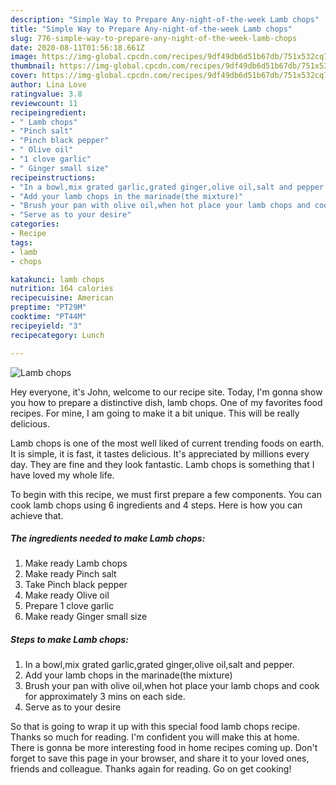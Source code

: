 ```yaml
---
description: "Simple Way to Prepare Any-night-of-the-week Lamb chops"
title: "Simple Way to Prepare Any-night-of-the-week Lamb chops"
slug: 776-simple-way-to-prepare-any-night-of-the-week-lamb-chops
date: 2020-08-11T01:56:18.661Z
image: https://img-global.cpcdn.com/recipes/9df49db6d51b67db/751x532cq70/lamb-chops-recipe-main-photo.jpg
thumbnail: https://img-global.cpcdn.com/recipes/9df49db6d51b67db/751x532cq70/lamb-chops-recipe-main-photo.jpg
cover: https://img-global.cpcdn.com/recipes/9df49db6d51b67db/751x532cq70/lamb-chops-recipe-main-photo.jpg
author: Lina Love
ratingvalue: 3.8
reviewcount: 11
recipeingredient:
- " Lamb chops"
- "Pinch salt"
- "Pinch black pepper"
- " Olive oil"
- "1 clove garlic"
- " Ginger small size"
recipeinstructions:
- "In a bowl,mix grated garlic,grated ginger,olive oil,salt and pepper."
- "Add your lamb chops in the marinade(the mixture)"
- "Brush your pan with olive oil,when hot place your lamb chops and cook for approximately 3 mins on each side."
- "Serve as to your desire"
categories:
- Recipe
tags:
- lamb
- chops

katakunci: lamb chops 
nutrition: 164 calories
recipecuisine: American
preptime: "PT29M"
cooktime: "PT44M"
recipeyield: "3"
recipecategory: Lunch

---
```



![Lamb chops](https://img-global.cpcdn.com/recipes/9df49db6d51b67db/751x532cq70/lamb-chops-recipe-main-photo.jpg)

Hey everyone, it's John, welcome to our recipe site. Today, I'm gonna show you how to prepare a distinctive dish, lamb chops. One of my favorites food recipes. For mine, I am going to make it a bit unique. This will be really delicious.

Lamb chops is one of the most well liked of current trending foods on earth. It is simple, it is fast, it tastes delicious. It's appreciated by millions every day. They are fine and they look fantastic. Lamb chops is something that I have loved my whole life.




To begin with this recipe, we must first prepare a few components. You can cook lamb chops using 6 ingredients and 4 steps. Here is how you can achieve that.

<!--inarticleads1-->

##### The ingredients needed to make Lamb chops:

1. Make ready  Lamb chops
1. Make ready Pinch salt
1. Take Pinch black pepper
1. Make ready  Olive oil
1. Prepare 1 clove garlic
1. Make ready  Ginger small size




<!--inarticleads2-->

##### Steps to make Lamb chops:

1. In a bowl,mix grated garlic,grated ginger,olive oil,salt and pepper.
1. Add your lamb chops in the marinade(the mixture)
1. Brush your pan with olive oil,when hot place your lamb chops and cook for approximately 3 mins on each side.
1. Serve as to your desire




So that is going to wrap it up with this special food lamb chops recipe. Thanks so much for reading. I'm confident you will make this at home. There is gonna be more interesting food in home recipes coming up. Don't forget to save this page in your browser, and share it to your loved ones, friends and colleague. Thanks again for reading. Go on get cooking!
